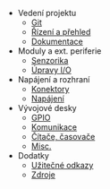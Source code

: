 - Vedení projektu
	- [Git](git)
	- [Řízení a přehled](project_management)
	- [Dokumentace](docs)
- Moduly a ext. periferie
	- [Senzorika](sensors)
	- [Úpravy I/O](io_expansion)
- Napájení a rozhraní
	- [Konektory](connectors)
	- [Napájení](pwr_mngmt)
- Vývojové desky
	- [GPIO](gpio)
	- [Komunikace](comms)
	- [Čítače, časovače](timers_counters)
	- [Misc.](misc)
- Dodatky
	- [Užitečné odkazy](helpful_links)
	- [Zdroje](sources)